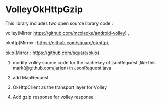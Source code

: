 # VolleyOkHttpGzip

This library includes two open source library code : 

volley(Mirror https://github.com/mcxiaoke/android-volley) ,

okhttp(Mirror : https://github.com/square/okhttp),

okio(Mirror : https://github.com/square/okio).


1.  modify volley source code for the cachekey of jsonRequest ,like this mark(@github.com/jarlen) in JsonRequest.java

2.  add MapRequest

3.  OkHttpClient as the transport layer for Volley 

4.	Add gzip response for volley  response
